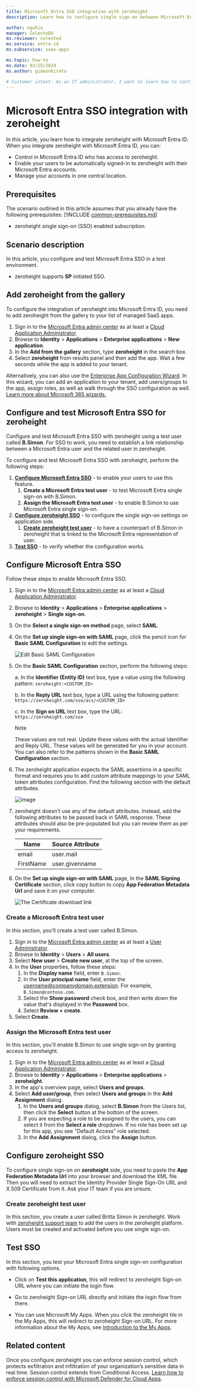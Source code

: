 ```yaml
---
title: Microsoft Entra SSO integration with zeroheight
description: Learn how to configure single sign-on between Microsoft Entra ID and zeroheight.

author: nguhiu
manager: CelesteDG
ms.reviewer: celested
ms.service: entra-id
ms.subservice: saas-apps

ms.topic: how-to
ms.date: 03/25/2024
ms.author: gideonkiratu

# Customer intent: As an IT administrator, I want to learn how to configure single sign-on between Microsoft Entra ID and zeroheight so that I can control who has access to zeroheight, enable automatic sign-in with Microsoft Entra accounts, and manage my accounts in one central location.
---
```


# Microsoft Entra SSO integration with zeroheight

In this article,  you learn how to integrate zeroheight with Microsoft Entra ID. When you integrate zeroheight with Microsoft Entra ID, you can:

* Control in Microsoft Entra ID who has access to zeroheight.
* Enable your users to be automatically signed-in to zeroheight with their Microsoft Entra accounts.
* Manage your accounts in one central location.

## Prerequisites
The scenario outlined in this article assumes that you already have the following prerequisites:
[!INCLUDE [common-prerequisites.md](~/identity/saas-apps/includes/common-prerequisites.md)]
* zeroheight single sign-on (SSO) enabled subscription.

## Scenario description

In this article,  you configure and test Microsoft Entra SSO in a test environment.

* zeroheight supports **SP** initiated SSO.

## Add zeroheight from the gallery

To configure the integration of zeroheight into Microsoft Entra ID, you need to add zeroheight from the gallery to your list of managed SaaS apps.

1. Sign in to the [Microsoft Entra admin center](https://entra.microsoft.com) as at least a [Cloud Application Administrator](~/identity/role-based-access-control/permissions-reference.md#cloud-application-administrator).
1. Browse to **Identity** > **Applications** > **Enterprise applications** > **New application**.
1. In the **Add from the gallery** section, type **zeroheight** in the search box.
1. Select **zeroheight** from results panel and then add the app. Wait a few seconds while the app is added to your tenant.

 Alternatively, you can also use the [Enterprise App Configuration Wizard](https://portal.office.com/AdminPortal/home?Q=Docs#/azureadappintegration). In this wizard, you can add an application to your tenant, add users/groups to the app, assign roles, as well as walk through the SSO configuration as well. [Learn more about Microsoft 365 wizards.](/microsoft-365/admin/misc/azure-ad-setup-guides)

<a name='configure-and-test-azure-ad-sso-for-zeroheight'></a>

## Configure and test Microsoft Entra SSO for zeroheight

Configure and test Microsoft Entra SSO with zeroheight using a test user called **B.Simon**. For SSO to work, you need to establish a link relationship between a Microsoft Entra user and the related user in zeroheight.

To configure and test Microsoft Entra SSO with zeroheight, perform the following steps:

1. **[Configure Microsoft Entra SSO](#configure-azure-ad-sso)** - to enable your users to use this feature.
    1. **Create a Microsoft Entra test user** - to test Microsoft Entra single sign-on with B.Simon.
    1. **Assign the Microsoft Entra test user** - to enable B.Simon to use Microsoft Entra single sign-on.
1. **[Configure zeroheight SSO](#configure-zeroheight-sso)** - to configure the single sign-on settings on application side.
    1. **[Create zeroheight test user](#create-zeroheight-test-user)** - to have a counterpart of B.Simon in zeroheight that is linked to the Microsoft Entra representation of user.
1. **[Test SSO](#test-sso)** - to verify whether the configuration works.

<a name='configure-azure-ad-sso'></a>

## Configure Microsoft Entra SSO

Follow these steps to enable Microsoft Entra SSO.

1. Sign in to the [Microsoft Entra admin center](https://entra.microsoft.com) as at least a [Cloud Application Administrator](~/identity/role-based-access-control/permissions-reference.md#cloud-application-administrator).
1. Browse to **Identity** > **Applications** > **Enterprise applications** > **zeroheight** > **Single sign-on**.
1. On the **Select a single sign-on method** page, select **SAML**.
1. On the **Set up single sign-on with SAML** page, click the pencil icon for **Basic SAML Configuration** to edit the settings.

   ![Edit Basic SAML Configuration](common/edit-urls.png)

1. On the **Basic SAML Configuration** section, perform the following steps:

    a. In the **Identifier (Entity ID)** text box, type a value using the following pattern:
    `zeroheight:<CUSTOM_ID>`

    b. In the **Reply URL** text box, type a URL using the following pattern:
    `https://zeroheight.com/sso/acs/<CUSTOM_ID>`

    c. In the **Sign on URL** text box, type the URL:
    `https://zeroheight.com/sso`

	> [!NOTE]
	> These values are not real. Update these values with the actual Identifier and Reply URL. These values will be generated for you in your account. You can also refer to the patterns shown in the **Basic SAML Configuration** section.

1. The zeroheight application expects the SAML assertions in a specific format and requires you to add custom attribute mappings to your SAML token attributes configuration. Find the following section with the default attributes.

	![image](common/default-attributes.png)

1. zeroheight doesn't use any of the default attributes. Instead, add the following attributes to be passed back in SAML response. These attributes should also be pre-populated but you can review them as per your requirements.
	
	| Name |  Source Attribute|
	| ---------- | --------- |
	| email | user.mail |
	| FirstName | user.givenname |

1. On the **Set up single sign-on with SAML** page, In the **SAML Signing Certificate** section, click copy button to copy **App Federation Metadata Url** and save it on your computer.

	![The Certificate download link](common/copy-metadataurl.png)

<a name='create-an-azure-ad-test-user'></a>

### Create a Microsoft Entra test user

In this section, you'll create a test user called B.Simon.

1. Sign in to the [Microsoft Entra admin center](https://entra.microsoft.com) as at least a [User Administrator](~/identity/role-based-access-control/permissions-reference.md#user-administrator).
1. Browse to **Identity** > **Users** > **All users**.
1. Select **New user** > **Create new user**, at the top of the screen.
1. In the **User** properties, follow these steps:
   1. In the **Display name** field, enter `B.Simon`.  
   1. In the **User principal name** field, enter the username@companydomain.extension. For example, `B.Simon@contoso.com`.
   1. Select the **Show password** check box, and then write down the value that's displayed in the **Password** box.
   1. Select **Review + create**.
1. Select **Create**.

<a name='assign-the-azure-ad-test-user'></a>

### Assign the Microsoft Entra test user

In this section, you'll enable B.Simon to use single sign-on by granting access to zeroheight.

1. Sign in to the [Microsoft Entra admin center](https://entra.microsoft.com) as at least a [Cloud Application Administrator](~/identity/role-based-access-control/permissions-reference.md#cloud-application-administrator).
1. Browse to **Identity** > **Applications** > **Enterprise applications** > **zeroheight**.
1. In the app's overview page, select **Users and groups**.
1. Select **Add user/group**, then select **Users and groups** in the **Add Assignment** dialog.
   1. In the **Users and groups** dialog, select **B.Simon** from the Users list, then click the **Select** button at the bottom of the screen.
   1. If you are expecting a role to be assigned to the users, you can select it from the **Select a role** dropdown. If no role has been set up for this app, you see "Default Access" role selected.
   1. In the **Add Assignment** dialog, click the **Assign** button.

## Configure zeroheight SSO

To configure single sign-on on **zeroheight** side, you need to paste the **App Federation Metadata Url** into your browser and download the XML file. Then you will need to extract the Identity Provider Single Sign-On URL and X.509 Certificate from it. Ask your IT team if you are unsure.

### Create zeroheight test user

In this section, you create a user called Britta Simon in zeroheight. Work with [zeroheight support team](mailto:support@zeroheight.com) to add the users in the zeroheight platform. Users must be created and activated before you use single sign-on.

## Test SSO 

In this section, you test your Microsoft Entra single sign-on configuration with following options. 

* Click on **Test this application**, this will redirect to zeroheight Sign-on URL where you can initiate the login flow. 

* Go to zeroheight Sign-on URL directly and initiate the login flow from there.

* You can use Microsoft My Apps. When you click the zeroheight tile in the My Apps, this will redirect to zeroheight Sign-on URL. For more information about the My Apps, see [Introduction to the My Apps](https://support.microsoft.com/account-billing/sign-in-and-start-apps-from-the-my-apps-portal-2f3b1bae-0e5a-4a86-a33e-876fbd2a4510).

## Related content

Once you configure zeroheight you can enforce session control, which protects exfiltration and infiltration of your organization’s sensitive data in real time. Session control extends from Conditional Access. [Learn how to enforce session control with Microsoft Defender for Cloud Apps](/cloud-app-security/proxy-deployment-any-app).
